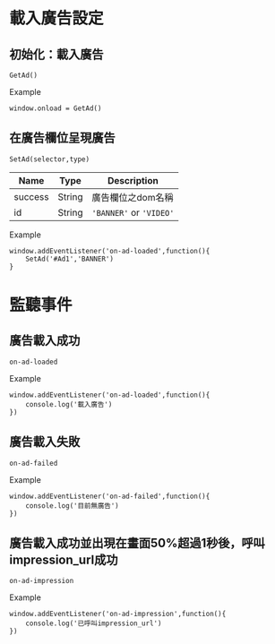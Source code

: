 # 載入廣告設定
## 初始化：載入廣告
```
GetAd()
```

Example
```
window.onload = GetAd()
```

## 在廣告欄位呈現廣告

```
SetAd(selector,type) 
```

| Name           | Type        | Description                                                                     |
|----------------|-------------|---------------------------------------------------------------------------------|
| success        | String      | 廣告欄位之dom名稱                                                                 |
| id             | String      | `'BANNER'` or `'VIDEO'`                                                                 |

Example
```
window.addEventListener('on-ad-loaded',function(){
    SetAd('#Ad1','BANNER')
}
```

# 監聽事件

## 廣告載入成功
```
on-ad-loaded
```

Example
```
window.addEventListener('on-ad-loaded',function(){
    console.log('載入廣告')
})
```

## 廣告載入失敗
```
on-ad-failed
```

Example
```
window.addEventListener('on-ad-failed',function(){
    console.log('目前無廣告')
})
```

## 廣告載入成功並出現在畫面50%超過1秒後，呼叫impression_url成功

```
on-ad-impression

```
Example
```
window.addEventListener('on-ad-impression',function(){
    console.log('已呼叫impression_url')
})
```
